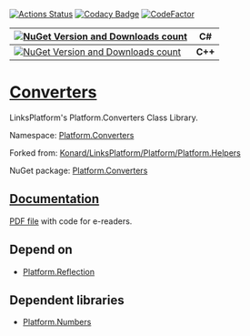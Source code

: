 [![Actions Status](https://github.com/linksplatform/Converters/workflows/CD/badge.svg)](https://github.com/linksplatform/Converters/actions?workflow=CD)
[![Codacy Badge](https://api.codacy.com/project/badge/Grade/d9ed13ebe0884892a325f787aca376f3)](https://app.codacy.com/app/drakonard/Converters?utm_source=github.com&utm_medium=referral&utm_content=linksplatform/Converters&utm_campaign=Badge_Grade_Dashboard)
[![CodeFactor](https://www.codefactor.io/repository/github/linksplatform/converters/badge)](https://www.codefactor.io/repository/github/linksplatform/converters)

| [![NuGet Version and Downloads count](https://buildstats.info/nuget/Platform.Converters)](https://www.nuget.org/packages/Platform.Converters) | C# |
|-|-|
| [![NuGet Version and Downloads count](https://buildstats.info/nuget/Platform.Converters.TemplateLibrary)](https://www.nuget.org/packages/Platform.Converters.TemplateLibrary)  | __C++__  |

# [Converters](https://github.com/linksplatform/Converters)

LinksPlatform's Platform.Converters Class Library.

Namespace: [Platform.Converters](https://linksplatform.github.io/Converters/csharp/api/Platform.Converters.html)

Forked from: [Konard/LinksPlatform/Platform/Platform.Helpers](https://github.com/Konard/LinksPlatform/tree/1a9a968bea64460cfbf0f075b0336bc2179e295c/Platform/Platform.Helpers)

NuGet package: [Platform.Converters](https://www.nuget.org/packages/Platform.Converters)

## [Documentation](https://linksplatform.github.io/Converters)
[PDF file](https://linksplatform.github.io/Converters/csharp/Platform.Converters.pdf) with code for e-readers.

## Depend on
*   [Platform.Reflection](https://github.com/linksplatform/Reflection)

## Dependent libraries
*   [Platform.Numbers](https://github.com/linksplatform/Numbers)
